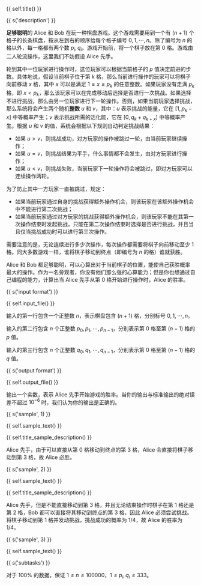 {{ self.title() }}

{{ s('description') }}

**足够聪明**的 Alice 和 Bob 在玩一种棋盘游戏。这个游戏需要用到一个有 $(n+1)$ 个格子的长条棋盘，按从左到右的顺序给每个格子编号 $0, 1, \cdots, n$。除了编号为 $n$ 的格以外，每一格都有两个数 $p_i, q_i$。游戏开始前，将一个棋子放在第 $0$ 格。游戏由二人轮流操作，这里我们不妨假设 Alice 先手。

轮到其中一位玩家进行操作时，这位玩家可以根据当前格子的 $p$ 值决定前进的步数。具体地说，假设当前棋子位于第 $k$ 格，那么当前进行操作的玩家可以将棋子向前移动 $x$ 格，其中 $x$ 可以是满足 $1\le x\le p_k$ 的任意整数。如果玩家没有走满 $p_k$ 格，即 $x<p_k$，那么该玩家可以在完成移动后选择是否进行一次挑战。如果选择不进行挑战，那么由另一位玩家进行下一轮操作。否则，如果当前玩家选择挑战，那么系统将会产生两个随机**整数** $u$ 和 $v$，其中：$u$ 表示挑战的能量，它在 $\left[1, p_k-x\right]$ 中等概率产生；$v$ 表示挑战所需的活化能，它在 $\left[0, q_k + q_{k+x}\right]$ 中等概率产生。根据 $u$ 和 $v$ 的值，系统会根据以下规则自动判定挑战结果：

- 如果 $u>v$，则挑战成功，对方玩家的操作被跳过一轮，由当前玩家继续操作；
- 如果 $u=v$，则挑战结果为平手，什么事情都不会发生，由对方玩家进行操作；
- 如果 $u<v$，则挑战失败，当前玩家下一轮操作将会被跳过，即对方玩家可以连续操作两轮。

为了防止其中一方玩家一直被跳过，规定：

- 如果当前玩家通过自身的挑战获得额外操作机会，则该玩家在该额外操作机会中不能进行第二次挑战；
- 如果当前玩家通过对方玩家的挑战获得额外操作机会，则该玩家不能在其第一次操作结束时发起挑战，只能在第二次操作结束时选择是否进行挑战，并且当且仅当挑战成功时可以进行第三次操作。

需要注意的是，无论连续进行多少次操作，每次操作都需要将棋子向前移动至少 $1$ 格。同大多数游戏一样，谁将棋子移动到终点（即编号为 $n$ 的格）谁就获胜。

Alice 和 Bob 都足够聪明，可以心算出对于当前棋子的位置，能使自己获胜概率最大的操作。作为一名旁观者，你没有他们那么强的心算能力；但是你也想通过自己编程的能力，计算出当 Alice 先手从第 $0$ 格开始进行操作时，Alice 的胜率。

{{ s('input format') }}

{{ self.input_file() }}

输入的第一行包含一个正整数 $n$，表示棋盘包含 $(n+1)$ 格，分别标号 $0, 1, \cdots, n$。

输入的第二行包含 $n$ 个正整数 $p_0, p_1, \cdots, p_{n-1}$，分别表示第 $0$ 格至第 $(n-1)$ 格的 $p$ 值。

输入的第三行包含 $n$ 个正整数 $q_0, q_1, \cdots, q_{n-1}$，分别表示第 $0$ 格至第 $(n-1)$ 格的 $q$ 值。

{{ s('output format') }}

{{ self.output_file() }}

输出一个实数，表示 Alice 先手开始游戏的胜率。当你的输出与标准输出的绝对误差不超过 $10^{-6}$ 时，我们认为你的输出是正确的。

{{ s('sample', 1) }}

{{ self.sample_text() }}

{{ self.title_sample_description() }}

Alice 先手，由于可以直接从第 $0$ 格移动到终点的第 $3$ 格，Alice 会直接将棋子移动到第 $3$ 格，故 Alice 必胜。

{{ s('sample', 2) }}

{{ self.sample_text() }}

{{ self.title_sample_description() }}

Alice 先手，但是不能直接移动到第 $3$ 格，并且无论结束操作时棋子在第 $1$ 格还是第 $2$ 格，Bob 都可以直接将其移动到终点的第 $3$ 格，因此 Alice 必须尝试挑战。将棋子移动到第 $1$ 格并发动挑战，挑战成功的概率为 $1/4$，故 Alice 的胜率为 $1/4$。

{{ s('sample', 3) }}

{{ self.sample_text() }}

{{ s('subtasks') }}

对于 $100\%$ 的数据，保证 $1\le n\le 100000$，$1\le p_i, q_i\le 333$。